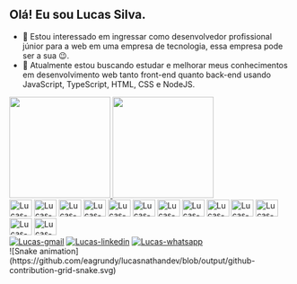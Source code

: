 ## Olá! Eu sou Lucas Silva.
- 👀 Estou interessado em ingressar como desenvolvedor profissional júnior para a web em uma empresa de tecnologia, essa empresa pode ser a sua 😉.
- 🌱 Atualmente estou buscando estudar e melhorar meus conhecimentos em desenvolvimento web tanto front-end quanto back-end usando JavaScript, TypeScript, HTML, CSS e NodeJS.

<div>
  <a href="https://github.com/lucasnathandev">
    <img
      height="180em"
      src="https://github-readme-stats.vercel.app/api?username=lucasnathandev&locale=pt-br&theme=tokyonight&show_icons=true&count_private=true"
    />
    <img
      height="180em"
      src="https://github-readme-stats.vercel.app/api/top-langs?username=lucasnathandev&locale=pt-br&layout=compact&langs_count=12&theme=tokyonight&count_private=true"
    />
  </a>
</div>
<div style="display: inline-block">
  <img
    width="40"
    height="30"
    src="https://cdn.jsdelivr.net/gh/devicons/devicon/icons/javascript/javascript-plain.svg"
    alt="Lucas-js"
  />
  <img
    width="40"
    height="30"
    src="https://cdn.jsdelivr.net/gh/devicons/devicon/icons/typescript/typescript-plain.svg"
    alt="Lucas-ts"
  />
  <img
    width="40"
    height="30"
    src="https://cdn.jsdelivr.net/gh/devicons/devicon/icons/css3/css3-original-wordmark.svg"
    alt="Lucas-css"
  />
  <img
    width="40"
    height="30"
    src="https://cdn.jsdelivr.net/gh/devicons/devicon/icons/tailwindcss/tailwindcss-original-wordmark.svg"
    alt="Lucas-tailwind"
  />
  <img
    width="40"
    height="30"
    src="https://cdn.jsdelivr.net/gh/devicons/devicon/icons/html5/html5-original-wordmark.svg"
    alt="Lucas-html"
  />
  <img
    width="40"
    height="30"
    src="https://cdn.jsdelivr.net/gh/devicons/devicon/icons/vuejs/vuejs-original.svg"
    alt="Lucas-vue"
  />
  <img
    width="40"
    height="30"
    src="https://cdn.jsdelivr.net/gh/devicons/devicon/icons/git/git-plain-wordmark.svg"
    alt="Lucas-git"
  />
  <img
    width="40"
    height="30"
    src="https://cdn.jsdelivr.net/gh/devicons/devicon/icons/nodejs/nodejs-original-wordmark.svg"
    alt="Lucas-nodejs"
  />
  <img
    width="40"
    height="30"
    src="https://cdn.jsdelivr.net/gh/devicons/devicon/icons/express/express-original-wordmark.svg"
    alt="Lucas-express"
  />
  <img
    width="40"
    height="30"
    src="https://cdn.jsdelivr.net/gh/devicons/devicon/icons/graphql/graphql-plain-wordmark.svg"
    alt="Lucas-graphql"
  />
  <img
    width="40"
    height="30"
    src="https://cdn.jsdelivr.net/gh/devicons/devicon/icons/mysql/mysql-original-wordmark.svg"
    alt="Lucas-mysql"
  />
  <img
    width="40"
    height="30"
    src="https://cdn.jsdelivr.net/gh/devicons/devicon/icons/mongodb/mongodb-original-wordmark.svg"
    alt="Lucas-mongodb"
  />
  <img
    width="40"
    height="30"
    src="https://cdn.jsdelivr.net/gh/devicons/devicon/icons/handlebars/handlebars-original.svg"
    alt="Lucas-handlebars"
  />
</div>
<div>
  <a href="mailto:lucas.develop.prog@gmail.com"
    ><img
      src="https://img.shields.io/badge/Gmail-D14836?style=for-the-badge&logo=gmail&logoColor=white"
      alt="Lucas-gmail"
  /></a>
  <a href="https://www.linkedin.com/in/lucas-nathan-h-silva-59aba71a5/"
    ><img
      src="https://img.shields.io/badge/LinkedIn-0077B5?style=for-the-badge&logo=linkedin&logoColor=white"
      alt="Lucas-linkedin"
  /></a>
  <a href="https://contate.me/solium"
    ><img
      src="https://img.shields.io/badge/WhatsApp-25D366?style=for-the-badge&logo=whatsapp&logoColor=white"
      alt="Lucas-whatsapp"
  /></a>
</div>
![Snake animation](https://github.com/eagrundy/lucasnathandev/blob/output/github-contribution-grid-snake.svg)
